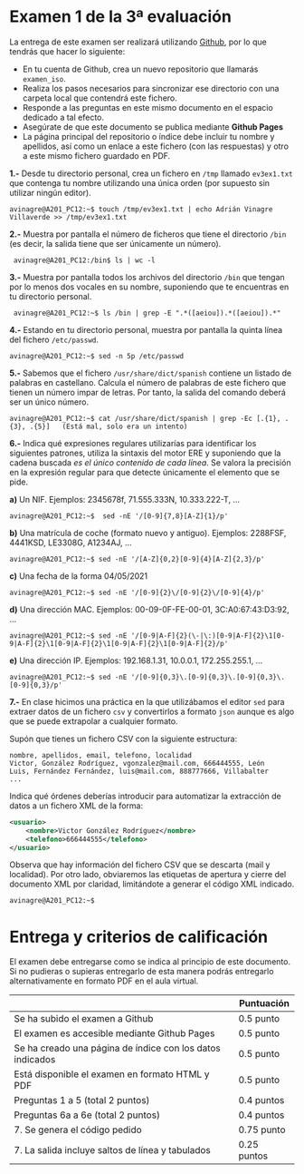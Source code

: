 # Examen 1 de la 3ª evaluación

La entrega de este examen ser realizará utilizando [Github](https://github.com/), por lo que tendrás que hacer lo siguiente:

- En tu cuenta de Github, crea un nuevo repositorio que llamarás `examen_iso`.
- Realiza los pasos necesarios para sincronizar ese directorio con una carpeta local que contendrá este fichero.
- Responde a las preguntas en este mismo documento en el espacio dedicado a tal efecto.
- Asegúrate de que este documento se publica mediante **Github Pages**
- La página principal del repositorio o índice debe incluir tu nombre y apellidos, así como un enlace a este fichero (con las respuestas) y otro a este mismo fichero guardado en PDF.


**1.-** Desde tu directorio personal, crea un fichero en `/tmp` llamado `ev3ex1.txt` que contenga tu nombre utilizando una única orden (por supuesto sin utilizar ningún editor).

```
avinagre@A201_PC12:~$ touch /tmp/ev3ex1.txt | echo Adrián Vinagre Villaverde >> /tmp/ev3ex1.txt
```

**2.-** Muestra por pantalla el número de ficheros que tiene el directorio `/bin` (es decir, la salida tiene que ser únicamente un número).

```
 avinagre@A201_PC12:/bin$ ls | wc -l
```

**3.-** Muestra por pantalla todos los archivos del directorio `/bin` que tengan por lo menos dos vocales en su nombre, suponiendo que te encuentras en tu directorio personal.

```
 avinagre@A201_PC12:~$ ls /bin | grep -E ".*([aeiou]).*([aeiou]).*"  
```

**4.-** Estando en tu directorio personal, muestra por pantalla la quinta línea del fichero `/etc/passwd`.

```
avinagre@A201_PC12:~$ sed -n 5p /etc/passwd
```

**5.-** Sabemos que el fichero `/usr/share/dict/spanish` contiene un listado de palabras en castellano. Calcula el número de palabras de este fichero que tienen un número impar de letras. Por tanto, la salida del comando deberá ser un único número.

```
avinagre@A201_PC12:~$ cat /usr/share/dict/spanish | grep -Ec [.{1}, .{3}, .{5}]   (Está mal, solo era un intento)
```

**6.-** Indica qué expresiones regulares utilizarías para identificar los siguientes patrones, utiliza la sintaxis del motor ERE y suponiendo que la cadena buscada *es el único contenido de cada línea*. Se valora la precisión en la expresión regular para que detecte únicamente el elemento que se pide. 

**a)** Un NIF. Ejemplos: 2345678f, 71.555.333N, 10.333.222-T, …

```
avinagre@A201_PC12:~$  sed -nE '/[0-9]{7,8}[A-Z]{1}/p' 
```

**b)** Una matrícula de coche (formato nuevo y antiguo). Ejemplos: 2288FSF, 4441KSD, LE3308G, A1234AJ, …

```
avinagre@A201_PC12:~$ sed -nE '/[A-Z]{0,2}[0-9]{4}[A-Z]{2,3}/p' 
```

**c)** Una fecha de la forma 04/05/2021

```
avinagre@A201_PC12:~$ sed -nE '/[0-9]{2}\/[0-9]{2}\/[0-9]{4}/p'
```

**d)** Una dirección MAC. Ejemplos: 00-09-0F-FE-00-01, 3C:A0:67:43:D3:92, …

```
avinagre@A201_PC12:~$ sed -nE '/[0-9|A-F]{2}(\-|\:)[0-9|A-F]{2}\1[0-9|A-F]{2}\1[0-9|A-F]{2}\1[0-9|A-F]{2}\1[0-9|A-F]{2}/p'
```

**e)** Una dirección IP. Ejemplos: 192.168.1.31, 10.0.0.1, 172.255.255.1, …

```
avinagre@A201_PC12:~$ sed -nE '/[0-9]{0,3}\.[0-9]{0,3}\.[0-9]{0,3}\.[0-9]{0,3}/p'
```

**7.-** En clase hicimos una práctica en la que utilizábamos el editor `sed` para extraer datos de un fichero `csv` y convertirlos a formato `json` aunque es algo que se puede extrapolar a cualquier formato. 

Supón que tienes un fichero CSV con la siguiente estructura:

```csv
nombre, apellidos, email, telefono, localidad
Victor, González Rodríguez, vgonzalez@mail.com, 666444555, León
Luis, Fernández Fernández, luis@mail.com, 888777666, Villabalter
...
```

Indica qué órdenes deberías introducir para automatizar la extracción de datos a un fichero XML de la forma:

```xml
<usuario>
    <nombre>Victor González Rodríguez</nombre>
    <telefono>666444555</telefono>
</usuario>
```
Observa que hay información del fichero CSV que se descarta (mail y localidad). Por otro lado, obviaremos las etiquetas de apertura y cierre del documento XML por claridad, limitándote a generar el código XML indicado.

```
avinagre@A201_PC12:~$
```


# Entrega y criterios de calificación

El examen debe entregarse como se indica al principio de este documento. Si no pudieras o supieras entregarlo de esta manera podrás entregarlo alternativamente en formato PDF en el aula virtual.

|                                                           | Puntuación    |
| --------------------------------------------------------- | ------------- |
| Se ha subido el examen a Github                           | 0.5 punto     |
| El examen es accesible mediante Github Pages              | 0.5 punto     |
| Se ha creado una página de índice con los datos indicados | 0.5 punto     |
| Está disponible el examen en formato HTML y PDF           | 0.5 punto     |
| Preguntas 1 a 5 (total 2 puntos)                          | 0.4 puntos    |
| Preguntas 6a a 6e (total 2 puntos)                        | 0.4 puntos    |
| 7. Se genera el código pedido                             | 0.75 punto    |
| 7. La salida incluye saltos de línea y tabulados          | 0.25 puntos   |